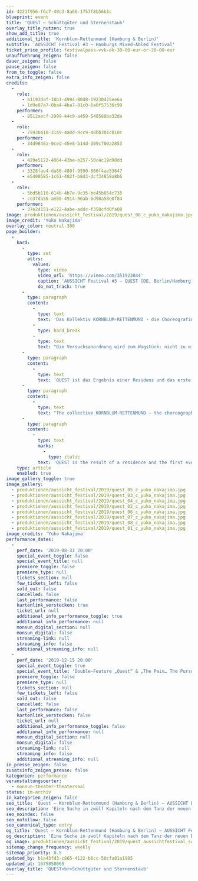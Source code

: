 ```yaml
---
id: 4221f956-f6c7-40c3-8a66-1757f8b56b1c
blueprint: event
title: 'QUEST – Schüttgüter und Sternenstaub'
overlay_title_nutzen: true
show_add_title: true
additional_title: 'Kornblum-Rettenmund (Hamburg & Berlin)'
subtitle: 'AUSSICHT Festival #3 – Hamburgs Mixed-Abled Festival'
ticket_price_profile: festivalpass-vvk-ak-38-00-eur-or-28-00-eur
urauffuehrung_zeigen: false
dauer_zeigen: false
pause_zeigen: false
from_to_toggle: false
extra_info_zeigen: false
credits:
  -
    role:
      - b1193daf-18b1-4994-80d8-19230425ee6a
      - 1d9e87a7-0ba4-4ba7-81c0-6a0f57536c99
    performer:
      - 8512aecf-2999-44c9-a459-548580ba32da
  -
    role:
      - 75930418-3149-4a0d-9cc9-48bb301c010c
    performer:
      - 34d9846a-0ced-45e8-b14d-309c700a2853
  -
    role:
      - 429e5122-4064-43be-b257-50c4c19d98dd
    performer:
      - 3328fae4-da80-480f-9590-866f4ae33647
      - e5400585-1c61-402f-b8d3-dcf34859a8b6
  -
    role:
      - 5bd5b110-614b-4b7e-9c35-be45b854c735
      - ce37da56-ae88-4914-96ab-6d98a58e0f84
    performer:
      - 37e24151-e122-4abe-addc-f358cfd0fa08
image: produktionen/aussicht_festival/2019/quest_08_c_yuko_nakajima.jpg
image_credit: 'Yuko Nakajima'
overlay_color: neutral-300
page_builder:
  -
    bard:
      -
        type: set
        attrs:
          values:
            type: video
            video_url: 'https://vimeo.com/351923844'
            caption: 'AUSSICHT Festival #3 – QUEST [DE, Berlin/Hamburg]'
            do_not_track: true
      -
        type: paragraph
        content:
          -
            type: text
            text: 'Das Kollektiv KORNBLUM-RETTENMUND - die Choreografin und Performerin Tamara Rettenmund sowie die Bühnenbildnerin und Künstlerin Amelie Hensel - begibt sich mit dem Musiker Christoph Rothmeier auf eine Held:innenreise in die dunklen Gefilde des Weltraums und des Tülls. Gemeinsam öffnen sie ihre Recherche den Aspekten einer klingenden Bühne. Sie verknüpfen die Bahnen unterschiedlich beschaffener Gewebe und folgen dem Ruf des Abenteuers. Eine Suche in zwölf Kapiteln nach dem Tanz der neuen Beine vor dem Hintergrund der Multiple Sklerose Erkrankung der Performerin. Der Weg führt entlang einer steilen Wand in erdige Ackerfurchen. Fragmente, in denen sich das Licht bricht, öffnen den Raum in vielfältige Richtungen und zeigen den zugleich verletzlichen wie unbesiegbaren Körper.'
          -
            type: hard_break
          -
            type: text
            text: "Die Versuchsanordnung wird zum Wagstück: nicht zu wissen. Ein eigenes Maß finden. Flügellahm. Wie lange hält eine Pause? Ist dies der Moment, in dem aus einem Blick Tanz wird?\_"
      -
        type: paragraph
        content:
          -
            type: text
            text: 'QUEST ist das Ergebnis einer Residenz und das erste abendfüllende Stück des Kollektiv Kornblum-Rettenmund im Rahmen des Programms Making a Difference – Tanzpakt Stadt Land Bund, das sich für eine Veränderung der Berliner Tanzszene durch eine selbstbewusste und sichtbare Community von Tanzschaffenden mit Behinderung einsetzt.'
      -
        type: paragraph
        content:
          -
            type: text
            text: "The collective KORNBLUM-RETTENMUND – the choreographer and performer Tamara Rettenmund and the stage designer and artists Amelie Hensel - goes together with the musician Christoph Rothmeier on a heroic travel into the dark fields of outer space and those of the tulle. They open their research to the aspects of a sounding stage. They interweave panels of different webbing and follow the call of adventure. With the background of the multiple sclerosis disease of the performer QUEST is a search for the dance of new legs in twelve chapters. The path leads along a steep wall into earthy furrows. Light is breaking in the fragments, opening up the space in various directions and showing the vulnerable and invincible body.\_ The test assembly emerges into a daring adventure: not to know. To find an own measurement. With lame wings. How long to hold a pause? Is this the moment, when dance originates from a gaze?"
      -
        type: paragraph
        content:
          -
            type: text
            marks:
              -
                type: italic
            text: 'QUEST is the result of a residence and the first evening-filling piece by the collective Kornblum-Rettenmund within the frame-work of Making a Difference - Tanzpakt Stadt Land Bund, which advocates a change in the Berlin dance scene through a self-confident and visible community of dancers with disabilities.'
    type: article
    enabled: true
image_gallery_toggle: true
image_gallery:
  - produktionen/aussicht_festival/2019/quest_05_c_yuko_nakajima.jpg
  - produktionen/aussicht_festival/2019/quest_03_c_yuko_nakajima.jpg
  - produktionen/aussicht_festival/2019/quest_04_c_yuko_nakajima.jpg
  - produktionen/aussicht_festival/2019/quest_02_c_yuko_nakajima.jpg
  - produktionen/aussicht_festival/2019/quest_06_c_yuko_nakajima.jpg
  - produktionen/aussicht_festival/2019/quest_07_c_yuko_nakajima.jpg
  - produktionen/aussicht_festival/2019/quest_08_c_yuko_nakajima.jpg
  - produktionen/aussicht_festival/2019/quest_01_c_yuko_nakajima.jpg
image_credits: 'Yuko Nakajima'
performance_dates:
  -
    perf_date: '2019-08-31 20:00'
    special_event_toggle: false
    special_event_title: null
    premiere_toggle: false
    premiere_type: null
    tickets_section: null
    few_tickets_left: false
    sold_out: false
    cancelled: false
    last_performance: false
    kartenlink_verstecken: true
    ticket_url: null
    additional_info_performance_toggle: true
    additional_info_performance: null
    monsun_digital_section: null
    monsun_digital: false
    streaming-link: null
    streaming_info: false
    additional_streaming_info: null
  -
    perf_date: '2019-12-15 20:00'
    special_event_toggle: true
    special_event_title: 'Double-Feature „Quest“ & „The Pain… The Pursuit…“'
    premiere_toggle: false
    premiere_type: null
    tickets_section: null
    few_tickets_left: false
    sold_out: false
    cancelled: false
    last_performance: false
    kartenlink_verstecken: false
    ticket_url: null
    additional_info_performance_toggle: false
    additional_info_performance: null
    monsun_digital_section: null
    monsun_digital: false
    streaming-link: null
    streaming_info: false
    additional_streaming_info: null
in_presse_zeigen: false
zusatsinfo_zeigen_presse: false
kategorien: performance
veranstaltungsoerter:
  - monsun-theater-theatersaal
status: im-archiv
in_kategorien_zeigen: false
seo_title: 'Quest – Kornblum-Rettenmund (Hamburg & Berlin) – AUSSICHT Festival #3'
seo_description: 'Eine Suche in zwölf Kapiteln nach dem Tanz der neuen Beine vor dem Hintergrund der Multiple Sklerose Erkrankung der Performerin.'
seo_noindex: false
seo_nofollow: false
seo_canonical_type: entry
og_title: 'Quest – Kornblum-Rettenmund (Hamburg & Berlin) – AUSSICHT Festival #3'
og_description: 'Eine Suche in zwölf Kapiteln nach dem Tanz der neuen Beine vor dem Hintergrund der Multiple Sklerose Erkrankung der Performerin.'
og_image: produktionen/aussicht_festival/2019/quest_aussichtfestival_social_media_image.jpg
sitemap_change_frequency: weekly
sitemap_priority: 0.5
updated_by: b1a43fd3-c865-4122-b6cc-50cfa81a1985
updated_at: 1675058065
overlay_title: 'QUEST<br>Schüttgüter und Sternenstaub'
---
```

